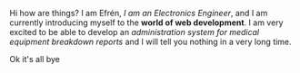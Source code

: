 Hi how are things? I am Efrén, *I am an Electronics Engineer*, and I am currently introducing myself to the **world of web development**. I am very excited to be able to develop an _administration system for medical equipment breakdown reports_ and I will tell you nothing in a very long time.

Ok it's all bye 
